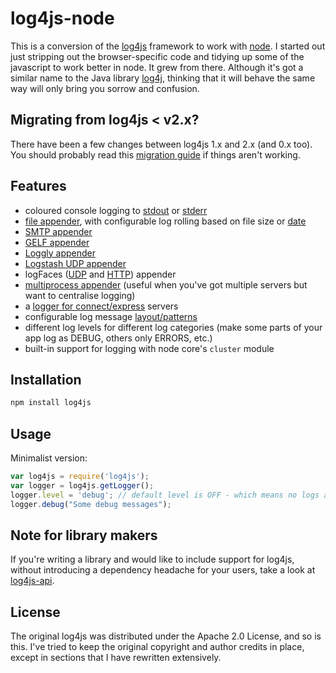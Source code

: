 # log4js-node

This is a conversion of the [log4js](https://github.com/stritti/log4js)
framework to work with [node](http://nodejs.org). I started out just stripping out the browser-specific code and tidying up some of the javascript to work better in node. It grew from there. Although it's got a similar name to the Java library [log4j](https://logging.apache.org/log4j/2.x/), thinking that it will behave the same way will only bring you sorrow and confusion.

## Migrating from log4js < v2.x?

There have been a few changes between log4js 1.x and 2.x (and 0.x too). You should probably read this [migration guide](migration-guide.md) if things aren't working.

## Features

* coloured console logging to [stdout](stdout.md) or [stderr](stderr.md)
* [file appender](file.md), with configurable log rolling based on file size or [date](dateFile.md)
* [SMTP appender](smtp.md)
* [GELF appender](https://github.com/log4js-node/gelf)
* [Loggly appender](loggly.md)
* [Logstash UDP appender](logstashUDP.md)
* logFaces ([UDP](logFaces-UDP.md) and [HTTP](logFaces-HTTP.md)) appender
* [multiprocess appender](multiprocess.md) (useful when you've got multiple servers but want to centralise logging)
* a [logger for connect/express](connect-logger.md) servers
* configurable log message [layout/patterns](layouts.md)
* different log levels for different log categories (make some parts of your app log as DEBUG, others only ERRORS, etc.)
* built-in support for logging with node core's `cluster` module

## Installation

```bash
npm install log4js
```

## Usage

Minimalist version:
```javascript
var log4js = require('log4js');
var logger = log4js.getLogger();
logger.level = 'debug'; // default level is OFF - which means no logs at all.
logger.debug("Some debug messages");
```

## Note for library makers

If you're writing a library and would like to include support for log4js, without introducing a dependency headache for your users, take a look at [log4js-api](https://github.com/log4js-node/log4js-api).

## License

The original log4js was distributed under the Apache 2.0 License, and so is this. I've tried to
keep the original copyright and author credits in place, except in sections that I have rewritten
extensively.
